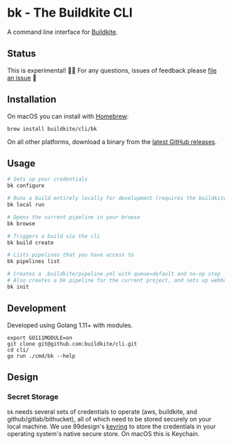 # bk - The Buildkite CLI

A command line interface for [Buildkite](https://buildkite.com/).

## Status

This is experimental! 🦄🦑 For any questions, issues of feedback please [file an issue](https://github.com/buildkite/cli/issues) 💖

## Installation

On macOS you can install with [Homebrew](https://brew.sh):

```
brew install buildkite/cli/bk
````

On all other platforms, download a binary from the [latest GitHub releases](https://github.com/buildkite/cli/releases/latest).

## Usage

```bash
# Sets up your credentials
bk configure

# Runs a build entirely locally for development (requires the buildkite-agent to also be installed)
bk local run

# Opens the current pipeline in your browse
bk browse

# Triggers a build via the cli
bk build create

# Lists pipelines that you have access to
bk pipelines list

# Creates a .buildkite/pipeline.yml with queue=default and no-op step
# Also creates a bk pipeline for the current project, and sets up webhooks in GitHub/Bitbucket
bk init
```

## Development

Developed using Golang 1.11+ with modules.

```
export GO111MODULE=on
git clone git@github.com:buildkite/cli.git
cd cli/
go run ./cmd/bk --help
```

## Design

### Secret Storage

`bk` needs several sets of credentials to operate (aws, buildkite, and github/gitlab/bithucket), all of which need to be stored securely on your local machine. We use 99design's [keyring](https://github.com/99designs/keyring) to store the credentials in your operating system's native secure store. On macOS this is Keychain.
